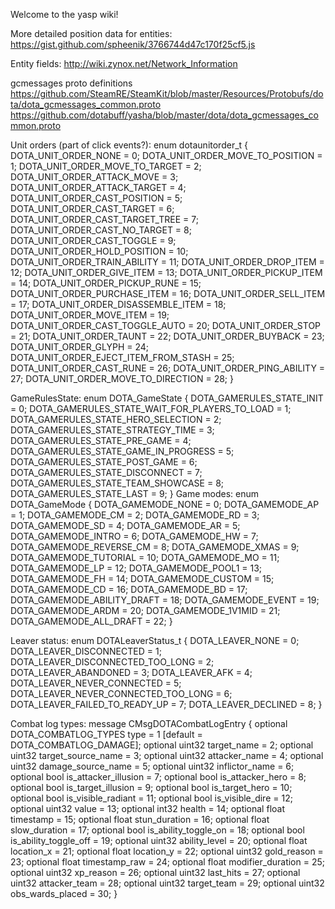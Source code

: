 Welcome to the yasp wiki!

More detailed position data for entities:
https://gist.github.com/spheenik/3766744d47c170f25cf5.js

Entity fields:
http://wiki.zynox.net/Network_Information

gcmessages proto definitions
https://github.com/SteamRE/SteamKit/blob/master/Resources/Protobufs/dota/dota_gcmessages_common.proto
https://github.com/dotabuff/yasha/blob/master/dota/dota_gcmessages_common.proto

Unit orders (part of click events?):
enum dotaunitorder_t {
	DOTA_UNIT_ORDER_NONE = 0;
	DOTA_UNIT_ORDER_MOVE_TO_POSITION = 1;
	DOTA_UNIT_ORDER_MOVE_TO_TARGET = 2;
	DOTA_UNIT_ORDER_ATTACK_MOVE = 3;
	DOTA_UNIT_ORDER_ATTACK_TARGET = 4;
	DOTA_UNIT_ORDER_CAST_POSITION = 5;
	DOTA_UNIT_ORDER_CAST_TARGET = 6;
	DOTA_UNIT_ORDER_CAST_TARGET_TREE = 7;
	DOTA_UNIT_ORDER_CAST_NO_TARGET = 8;
	DOTA_UNIT_ORDER_CAST_TOGGLE = 9;
	DOTA_UNIT_ORDER_HOLD_POSITION = 10;
	DOTA_UNIT_ORDER_TRAIN_ABILITY = 11;
	DOTA_UNIT_ORDER_DROP_ITEM = 12;
	DOTA_UNIT_ORDER_GIVE_ITEM = 13;
	DOTA_UNIT_ORDER_PICKUP_ITEM = 14;
	DOTA_UNIT_ORDER_PICKUP_RUNE = 15;
	DOTA_UNIT_ORDER_PURCHASE_ITEM = 16;
	DOTA_UNIT_ORDER_SELL_ITEM = 17;
	DOTA_UNIT_ORDER_DISASSEMBLE_ITEM = 18;
	DOTA_UNIT_ORDER_MOVE_ITEM = 19;
	DOTA_UNIT_ORDER_CAST_TOGGLE_AUTO = 20;
	DOTA_UNIT_ORDER_STOP = 21;
	DOTA_UNIT_ORDER_TAUNT = 22;
	DOTA_UNIT_ORDER_BUYBACK = 23;
	DOTA_UNIT_ORDER_GLYPH = 24;
	DOTA_UNIT_ORDER_EJECT_ITEM_FROM_STASH = 25;
	DOTA_UNIT_ORDER_CAST_RUNE = 26;
	DOTA_UNIT_ORDER_PING_ABILITY = 27;
	DOTA_UNIT_ORDER_MOVE_TO_DIRECTION = 28;
}

GameRulesState:
enum DOTA_GameState {
	DOTA_GAMERULES_STATE_INIT = 0;
	DOTA_GAMERULES_STATE_WAIT_FOR_PLAYERS_TO_LOAD = 1;
	DOTA_GAMERULES_STATE_HERO_SELECTION = 2;
	DOTA_GAMERULES_STATE_STRATEGY_TIME = 3;
	DOTA_GAMERULES_STATE_PRE_GAME = 4;
	DOTA_GAMERULES_STATE_GAME_IN_PROGRESS = 5;
	DOTA_GAMERULES_STATE_POST_GAME = 6;
	DOTA_GAMERULES_STATE_DISCONNECT = 7;
	DOTA_GAMERULES_STATE_TEAM_SHOWCASE = 8;
	DOTA_GAMERULES_STATE_LAST = 9;
}
Game modes:
enum DOTA_GameMode {
	DOTA_GAMEMODE_NONE = 0;
	DOTA_GAMEMODE_AP = 1;
	DOTA_GAMEMODE_CM = 2;
	DOTA_GAMEMODE_RD = 3;
	DOTA_GAMEMODE_SD = 4;
	DOTA_GAMEMODE_AR = 5;
	DOTA_GAMEMODE_INTRO = 6;
	DOTA_GAMEMODE_HW = 7;
	DOTA_GAMEMODE_REVERSE_CM = 8;
	DOTA_GAMEMODE_XMAS = 9;
	DOTA_GAMEMODE_TUTORIAL = 10;
	DOTA_GAMEMODE_MO = 11;
	DOTA_GAMEMODE_LP = 12;
	DOTA_GAMEMODE_POOL1 = 13;
	DOTA_GAMEMODE_FH = 14;
	DOTA_GAMEMODE_CUSTOM = 15;
	DOTA_GAMEMODE_CD = 16;
	DOTA_GAMEMODE_BD = 17;
	DOTA_GAMEMODE_ABILITY_DRAFT = 18;
	DOTA_GAMEMODE_EVENT = 19;
	DOTA_GAMEMODE_ARDM = 20;
	DOTA_GAMEMODE_1V1MID = 21;
	DOTA_GAMEMODE_ALL_DRAFT = 22;
}

Leaver status:
enum DOTALeaverStatus_t {
	DOTA_LEAVER_NONE = 0;
	DOTA_LEAVER_DISCONNECTED = 1;
	DOTA_LEAVER_DISCONNECTED_TOO_LONG = 2;
	DOTA_LEAVER_ABANDONED = 3;
	DOTA_LEAVER_AFK = 4;
	DOTA_LEAVER_NEVER_CONNECTED = 5;
	DOTA_LEAVER_NEVER_CONNECTED_TOO_LONG = 6;
	DOTA_LEAVER_FAILED_TO_READY_UP = 7;
	DOTA_LEAVER_DECLINED = 8;
}

Combat log types:
message CMsgDOTACombatLogEntry {
	optional DOTA_COMBATLOG_TYPES type = 1 [default = DOTA_COMBATLOG_DAMAGE];
	optional uint32 target_name = 2;
	optional uint32 target_source_name = 3;
	optional uint32 attacker_name = 4;
	optional uint32 damage_source_name = 5;
	optional uint32 inflictor_name = 6;
	optional bool is_attacker_illusion = 7;
	optional bool is_attacker_hero = 8;
	optional bool is_target_illusion = 9;
	optional bool is_target_hero = 10;
	optional bool is_visible_radiant = 11;
	optional bool is_visible_dire = 12;
	optional uint32 value = 13;
	optional int32 health = 14;
	optional float timestamp = 15;
	optional float stun_duration = 16;
	optional float slow_duration = 17;
	optional bool is_ability_toggle_on = 18;
	optional bool is_ability_toggle_off = 19;
	optional uint32 ability_level = 20;
	optional float location_x = 21;
	optional float location_y = 22;
	optional uint32 gold_reason = 23;
	optional float timestamp_raw = 24;
	optional float modifier_duration = 25;
	optional uint32 xp_reason = 26;
	optional uint32 last_hits = 27;
	optional uint32 attacker_team = 28;
	optional uint32 target_team = 29;
	optional uint32 obs_wards_placed = 30;
}